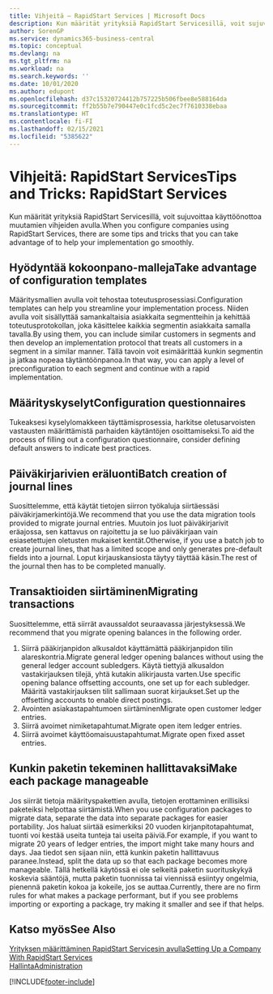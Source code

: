 ```yaml
---
title: Vihjeitä – RapidStart Services | Microsoft Docs
description: Kun määrität yrityksiä RapidStart Servicesillä, voit sujuvoittaa käyttöönottoa muutamien vihjeiden avulla.
author: SorenGP
ms.service: dynamics365-business-central
ms.topic: conceptual
ms.devlang: na
ms.tgt_pltfrm: na
ms.workload: na
ms.search.keywords: ''
ms.date: 10/01/2020
ms.author: edupont
ms.openlocfilehash: d37c15320724412b757225b506fbee8e588164da
ms.sourcegitcommit: ff2b55b7e790447e0c1fcd5c2ec7f7610338ebaa
ms.translationtype: HT
ms.contentlocale: fi-FI
ms.lasthandoff: 02/15/2021
ms.locfileid: "5385622"
---
```

# <a name="tips-and-tricks-rapidstart-services"></a><span data-ttu-id="8537c-103">Vihjeitä: RapidStart Services</span><span class="sxs-lookup"><span data-stu-id="8537c-103">Tips and Tricks: RapidStart Services</span></span>

<span data-ttu-id="8537c-104">Kun määrität yrityksiä RapidStart Servicesillä, voit sujuvoittaa käyttöönottoa muutamien vihjeiden avulla.</span><span class="sxs-lookup"><span data-stu-id="8537c-104">When you configure companies using RapidStart Services, there are some tips and tricks that you can take advantage of to help your implementation go smoothly.</span></span>  

## <a name="take-advantage-of-configuration-templates"></a><span data-ttu-id="8537c-105">Hyödyntää kokoonpano-malleja</span><span class="sxs-lookup"><span data-stu-id="8537c-105">Take advantage of configuration templates</span></span>

<span data-ttu-id="8537c-106">Määritysmallien avulla voit tehostaa toteutusprosessiasi.</span><span class="sxs-lookup"><span data-stu-id="8537c-106">Configuration templates can help you streamline your implementation process.</span></span> <span data-ttu-id="8537c-107">Niiden avulla voit sisällyttää samankaltaisia asiakkaita segmentteihin ja kehittää toteutusprotokollan, joka käsittelee kaikkia segmentin asiakkaita samalla tavalla.</span><span class="sxs-lookup"><span data-stu-id="8537c-107">By using them, you can include similar customers in segments and then develop an implementation protocol that treats all customers in a segment in a similar manner.</span></span> <span data-ttu-id="8537c-108">Tällä tavoin voit esimäärittää kunkin segmentin ja jatkaa nopeaa täytäntöönpanoa.</span><span class="sxs-lookup"><span data-stu-id="8537c-108">In that way, you can apply a level of preconfiguration to each segment and continue with a rapid implementation.</span></span>  

## <a name="configuration-questionnaires"></a><span data-ttu-id="8537c-109">Määrityskyselyt</span><span class="sxs-lookup"><span data-stu-id="8537c-109">Configuration questionnaires</span></span>

<span data-ttu-id="8537c-110">Tukeaksesi kyselylomakkeen täyttämisprosessia, harkitse oletusarvoisten vastausten määrittämistä parhaiden käytäntöjen osoittamiseksi.</span><span class="sxs-lookup"><span data-stu-id="8537c-110">To aid the process of filling out a configuration questionnaire, consider defining default answers to indicate best practices.</span></span>  

## <a name="batch-creation-of-journal-lines"></a><span data-ttu-id="8537c-111">Päiväkirjarivien eräluonti</span><span class="sxs-lookup"><span data-stu-id="8537c-111">Batch creation of journal lines</span></span>

<span data-ttu-id="8537c-112">Suosittelemme, että käytät tietojen siirron työkaluja siirtäessäsi päiväkirjamerkintöjä.</span><span class="sxs-lookup"><span data-stu-id="8537c-112">We recommend that you use the data migration tools provided to migrate journal entries.</span></span> <span data-ttu-id="8537c-113">Muutoin jos luot päiväkirjarivit eräajossa, sen kattavus on rajoitettu ja se luo päiväkirjaan vain esiasetettujen oletusten mukaiset kentät.</span><span class="sxs-lookup"><span data-stu-id="8537c-113">Otherwise, if you use a batch job to create journal lines, that has a limited scope and only generates pre-default fields into a journal.</span></span> <span data-ttu-id="8537c-114">Loput kirjauskansiosta täytyy täyttää käsin.</span><span class="sxs-lookup"><span data-stu-id="8537c-114">The rest of the journal then has to be completed manually.</span></span>  

## <a name="migrating-transactions"></a><span data-ttu-id="8537c-115">Transaktioiden siirtäminen</span><span class="sxs-lookup"><span data-stu-id="8537c-115">Migrating transactions</span></span>

<span data-ttu-id="8537c-116">Suosittelemme, että siirrät avaussaldot seuraavassa järjestyksessä.</span><span class="sxs-lookup"><span data-stu-id="8537c-116">We recommend that you migrate opening balances in the following order.</span></span> <!--Be aware that you cannot insert ledger entries directly. Instead you must use journals to post the journal lines-->

1. <span data-ttu-id="8537c-117">Siirrä pääkirjanpidon alkusaldot käyttämättä pääkirjanpidon tilin alareskontria.</span><span class="sxs-lookup"><span data-stu-id="8537c-117">Migrate general ledger opening balances without using the general ledger account subledgers.</span></span> <span data-ttu-id="8537c-118">Käytä tiettyjä alkusaldon vastakirjauksen tilejä, yhtä kutakin alikirjausta varten.</span><span class="sxs-lookup"><span data-stu-id="8537c-118">Use specific opening balance offsetting accounts, one set up for each subledger.</span></span> <span data-ttu-id="8537c-119">Määritä vastakirjauksen tilit sallimaan suorat kirjaukset.</span><span class="sxs-lookup"><span data-stu-id="8537c-119">Set up the offsetting accounts to enable direct postings.</span></span>  
2. <span data-ttu-id="8537c-120">Avointen asiakastapahtumoen siirtäminen</span><span class="sxs-lookup"><span data-stu-id="8537c-120">Migrate open customer ledger entries.</span></span>  <!--work on these-->
3. <span data-ttu-id="8537c-121">Siirrä avoimet nimiketapahtumat.</span><span class="sxs-lookup"><span data-stu-id="8537c-121">Migrate open item ledger entries.</span></span>  
4. <span data-ttu-id="8537c-122">Siirrä avoimet käyttöomaisuustapahtumat.</span><span class="sxs-lookup"><span data-stu-id="8537c-122">Migrate open fixed asset entries.</span></span>  

## <a name="make-each-package-manageable"></a><span data-ttu-id="8537c-123">Kunkin paketin tekeminen hallittavaksi</span><span class="sxs-lookup"><span data-stu-id="8537c-123">Make each package manageable</span></span>

<span data-ttu-id="8537c-124">Jos siirrät tietoja määrityspakettien avulla, tietojen erottaminen erillisiksi paketeiksi helpottaa siirtämistä.</span><span class="sxs-lookup"><span data-stu-id="8537c-124">When you use configuration packages to migrate data, separate the data into separate packages for easier portability.</span></span> <span data-ttu-id="8537c-125">Jos haluat siirtää esimerkiksi 20 vuoden kirjanpitotapahtumat, tuonti voi kestää useita tunteja tai useita päiviä.</span><span class="sxs-lookup"><span data-stu-id="8537c-125">For example, if you want to migrate 20 years of ledger entries, the import might take many hours and days.</span></span> <span data-ttu-id="8537c-126">Jaa tiedot sen sijaan niin, että kunkin paketin hallittavuus paranee.</span><span class="sxs-lookup"><span data-stu-id="8537c-126">Instead, split the data up so that each package becomes more manageable.</span></span> <span data-ttu-id="8537c-127">Tällä hetkellä käytössä ei ole selkeitä paketin suorituskykyä koskevia sääntöjä, mutta paketin tuonnissa tai viennissä esiintyy ongelmia, pienennä paketin kokoa ja kokeile, jos se auttaa.</span><span class="sxs-lookup"><span data-stu-id="8537c-127">Currently, there are no firm rules for what makes a package performant, but if you see problems importing or exporting a package, try making it smaller and see if that helps.</span></span>  

## <a name="see-also"></a><span data-ttu-id="8537c-128">Katso myös</span><span class="sxs-lookup"><span data-stu-id="8537c-128">See Also</span></span>

[<span data-ttu-id="8537c-129">Yrityksen määrittäminen RapidStart Servicesin avulla</span><span class="sxs-lookup"><span data-stu-id="8537c-129">Setting Up a Company With RapidStart Services</span></span>](admin-set-up-a-company-with-rapidstart.md)  
[<span data-ttu-id="8537c-130">Hallinta</span><span class="sxs-lookup"><span data-stu-id="8537c-130">Administration</span></span>](admin-setup-and-administration.md)  


[!INCLUDE[footer-include](includes/footer-banner.md)]